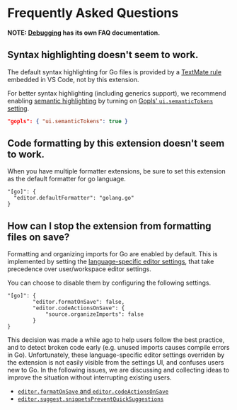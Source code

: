 # Frequently Asked Questions

**NOTE: [Debugging](debugging.md#faqs) has its own FAQ documentation.**

## Syntax highlighting doesn't seem to work.

The default syntax highlighting for Go files is provided by a
[TextMate rule](https://github.com/jeff-hykin/better-go-syntax) embedded in VS Code,
not by this extension.

For better syntax highlighting (including generics support), we recommend enabling
[semantic highlighting](https://code.visualstudio.com/api/language-extensions/semantic-highlight-guide)
by turning on [Gopls' `ui.semanticTokens` setting](settings.md#uisemantictokens).

```json
"gopls": { "ui.semanticTokens": true }
```

## Code formatting by this extension doesn't seem to work.

When you have multiple formatter extensions, be sure to set this
extension as the default formatter for go language.
```json5
"[go]": {
  "editor.defaultFormatter": "golang.go"
}
```

## How can I stop the extension from formatting files on save?

Formatting and organizing imports for Go are enabled by default. This is implemented
by setting the [language-specific editor settings](https://code.visualstudio.com/docs/getstarted/settings#_languagespecific-editor-settings), that take precedence
over user/workspace editor settings.

You can choose to disable them by configuring the following settings.

```json5
"[go]": {
        "editor.formatOnSave": false,
        "editor.codeActionsOnSave": {
            "source.organizeImports": false
        }
}
```

This decision was made a while ago to help users follow the best practice,
and to detect broken code early (e.g. unused imports causes compile errors in Go).
Unfortunately, these language-specific editor settings overriden by the
extension is not easily visible from the settings UI, and confuses users new to Go.
In the following issues, we are discussing and collecting ideas to improve
the situation without interrupting existing users.

  * [`editor.formatOnSave` and `editor.codeActionsOnSave`](https://github.com/golang/vscode-go/issues/1815)
  * [`editor.suggest.snippetsPreventQuickSuggestions`](https://github.com/golang/vscode-go/issues/1805)

<!-- Topics
  * The extension deletes my code on save?
  * Help! The extension does not find 'go'.
  * Intellisense is not working!
  * Should I configure GOROOT/GOPATH?
  * How can I work with multiple modules?
  * How can I use my own formatter?
  * How can I work with build tags?
  * What is gopls?
  * Does the extension work on WSL? How?
  * Does the extension work on browser-based editors?
  * Can I contribute to share my snippets?
  * What is the extension's Go version support policy?
  ...
-->